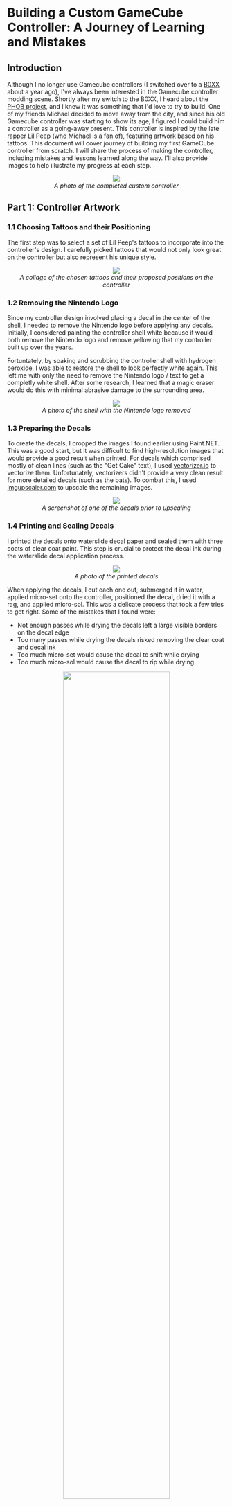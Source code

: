 # Building a Custom GameCube Controller: A Journey of Learning and Mistakes

## Introduction

Although I no longer use Gamecube controllers (I switched over to a [B0XX](https://b0xx.com/) about a year ago), I've always been interested in the Gamecube controller modding scene. Shortly after my switch to the B0XX, I heard about the [PHOB project](https://github.com/PhobGCC/PhobGCC-doc), and I knew it was something that I'd love to try to build. One of my friends Michael decided to move away from the city, and since his old Gamecube controller was starting to show its age, I figured I could build him a controller as a going-away present. This controller is inspired by the late rapper Lil Peep (who Michael is a fan of), featuring artwork based on his tattoos. This document will cover journey of building my first GameCube controller from scratch. I will share the process of making the controller, including mistakes and lessons learned along the way. I'll also provide images to help illustrate my progress at each step.

<center><img src="picture1.JPEG"></center>

<center><i>A photo of the completed custom controller</i></center>

## Part 1: Controller Artwork

### 1.1 Choosing Tattoos and their Positioning

The first step was to select a set of Lil Peep's tattoos to incorporate into the controller's design. I carefully picked tattoos that would not only look great on the controller but also represent his unique style.

<center><img src="picture3.JPEG"></center>

<center><i>A collage of the chosen tattoos and their proposed positions on the controller</i></center>

### 1.2 Removing the Nintendo Logo

Since my controller design involved placing a decal in the center of the shell, I needed to remove the Nintendo logo before applying any decals. Initially, I considered painting the controller shell white because it would both remove the Nintendo logo and remove yellowing that my controller built up over the years.

Fortuntately, by soaking and scrubbing the controller shell with hydrogen peroxide, I was able to restore the shell to look perfectly white again. This left me with only the need to remove the Nintendo logo / text to get a completly white shell. After some research, I learned that a magic eraser would do this with minimal abrasive damage to the surrounding area.

<center><img src="picture2.JPEG"></center>

<center><i>A photo of the shell with the Nintendo logo removed</i></center>

### 1.3 Preparing the Decals

To create the decals, I cropped the images I found earlier using Paint.NET. This was a good start, but it was difficult to find high-resolution images that would provide a good result when printed. For decals which comprised mostly of clean lines (such as the "Get Cake" text), I used [vectorizer.io](vectorizer.io) to vectorize them. Unfortunately, vectorizers didn't provide a very clean result for more detailed decals (such as the bats). To combat this, I used [imgupscaler.com](imgupscaler.com) to upscale the remaining images.

<center><img src="picture4.JPG"></center>

<center><i>A screenshot of one of the decals prior to upscaling</i></center>

### 1.4 Printing and Sealing Decals

I printed the decals onto waterslide decal paper and sealed them with three coats of clear coat paint. This step is crucial to protect the decal ink during the waterslide decal application process.

<center><img src="picture5.JPEG"></center>

<center><i>A photo of the printed decals</i></center>


When applying the decals, I cut each one out, submerged it in water, applied micro-set onto the controller, positioned the decal, dried it with a rag, and applied micro-sol. This was a delicate process that took a few tries to get right. Some of the mistakes that I found were:
- Not enough passes while drying the decals left a large visible borders on the decal edge
- Too many passes while drying the decals risked removing the clear coat and decal ink
- Too much micro-set would cause the decal to shift while drying
- Too much micro-sol would cause the decal to rip while drying

<center><img src="picture6.JPEG"  width=70% height=70%></center>

<center><i>A series of photos showing the decal application process</i></center>

### 1.5 Clear Coat Application and Safety Precautions

After applying the decals, I used a 2K automotive clear coat to seal and protect them. 2K paint is a two-component paint that, when mixed, creates a durable and high-gloss finish. 2K clear paint was necessary to provide a smooth enough finish for comfortable use and to protect against degradation from oily hands. Unfortunately, 2K paint is also highly toxic, so I took precautions by wearing a respirator, goggles, and a paint suit during the painting process. 

Three coats of clear coat over the controller shell was enough to confidently seal in the decals. Since I was paining outside, I had to also take precautions to prevent contaminants such as dust from getting onto the shell while drying. Letting the shells dry under tupperware allowed for this protection with the small inconvenience of increasing the paint's curing time.

<center><img src="picture7.JPEG"></center>

<center><i>A photo of me wearing the paint suit, respirator, and goggles</i></center>

### 1.6 Decal Sanding and Finishing

Once the clear coat had cured, I noticed that there were still large visible edges over many of the decals. By sanding the decals with ~3000 grit sandpaper, I was able to level the surface and hide the decal borders. This was also a delicate process as sanding too deep would result in damage to the decals, while sanding too little would keep the borders visible. In hindsight, the optimal way to remove borders with minimal risk or damage to the finish would have been to alternate between applying clear coat, drying, and sanding multiple times.

After sanding, the finish was no longer perfectly even throughout the controller. I was able to restore the clear coat's original finish by applying a light scratch remover along with an acrylic shine to the shell.

<center><img src="picture8.JPEG"></center>

<center><i>A photo of the decals before sanding and sanding and polishing the decal edges</i></center>

### 1.7 Mistakes and Lessons Learned

During the artwork process, I encountered a few challenges. Initially, I tried using a Cricut machine to cut the decals after printing them onto waterslide decal paper. However, the cuts were messy, and I decided to cut them by hand instead.

<center><img src="picture9.JPEG"></center>

<center><i>A comparison of the Cricut-cut decal and the hand-cut decal</i></center>

## Part 2: Custom Picture Buttons

### 2.1 Designing and Ordering Picture Buttons

The picture buttons were the only portion of the controller which I wasn't able to complete myself. While there are resin casing resources available to me, I had concerns about my abililty to create buttons that were the right size. I was also concerned that they wouldn't end up looking up to the standard set by a controller modders that specialize in resin casted picture buttons.

I designed and ordered picture buttons buttons that featured Lil Peep's tattoos from [No Jon's Mods](https://twitter.com/NoJonsMods), a controller modder who specifically specializes in creating picture buttons.

<center><img src="picture10.PNG"></center>

<center><i>A photo of the proposed picture buttons with Lil Peep's tattoos</i></center>

### 2.2 Installing the Picture Buttons

Once the picture buttons arrived, I carefully installed them into the controller, making sure they fit and functioned properly.

<center><img src="picture11.PNG"></center>

<center><i>A photo of the controller with the custom picture buttons installed</i></center>

### 2.3 Mistakes and Lessons Learned

Thankfully, I encountered no significant issues during the picture button design and installation process. This success highlights the importance of working with skilled vendors and planning the design carefully.

## Part 3: PHOB Motherboard Installation

### 3.1 Harvesting Parts from a Donor Controller

To build this custom controller, I used my JP White GameCube controller as a donor. The process involved disassembling the donor controller and harvesting the necessary components described in the next section.

### 3.1 Soldering Components

I swapped the original motherboard for a PHOB motherboard, which incorporates hall-effect sensor sticks. This required soldering the following components to the new motherboard:
- Controller cable
- 2x Trigger potentiometers
- 2x trigger paddles
- C stick ribbon cable
- Z button switch

<center><img src="picture12.JPEG"></center>

<center><i>A photo of the motherboard, magnets, and magnet holders before soldering</i></center>

<center><img src="picture20.JPEG"></center>

<center><i>A photo of the motherboard after the soldering and assembly process</i></center>

### 3.3 Cleaning and Lubricating Stickboxes

To ensure smooth operation, I cleaned the stickboxes once with isopropyl alcohol and applied keyboard switch lubricant to ensure for smooth stickbox travel.

<center><img src="picture13.JPEG"></center>

<center><i>A photo of the cleaned and lubricated stickboxes</i></center>

### 3.2 Installing Magnets and Attaching Stickboxes to the PHOB Motherboard

To prepare the stickboxes for the PHOB motherboard, I began by gluing the magnets to their 3D printed nylon magnet holders using Loctite super glue. Then, I used the same glue to attach the magnets and holders to the sides of the stickboxes. Once the glue had dryed, I secured the stickboxes to the PHOB motherboard.

<center><img src="picture14.JPEG"></center>

<center><i>A photo of the magnets glued to the magnet holders and stickboxes, and the stickboxes attached to the motherboard</i></center>

### 3.4 Mistakes and Lessons Learned

Initially, I encountered an issue when trying to close the controller. I needed to trim down the button pads more than advised in the build gide to ensure a proper fit. Through this challenge, I learned the importance of adjusting to the unique requirements of custom parts.

<center><img src="picture21.JPEG"></center>

<center><i>A photo of the controller unable to be closed due to a large gap</i></center>

## Part 4: Quality of Life Improvements

### 4.1 Torx Screw Replacement

To make future reassembly easier, I replaced all screws on the controller (shell, trigger bracket, stickbox) with torx screws.

<center><img src="picture15.JPEG"></center>

<center><i>A photo of the controller's back shell assembled with torx screws</i></center>

### 4.2 Trigger Upgrades

Following [Fires Customs Stage 1 Triggers Guide](https://firescc.com/fires-triggers-stage-1), I experimented with various combinations of different length trigger plugs, different numbers of o-rings, and different amounts of silicone tape to achieve the right feel. After several attempts, I finally found the optimal setup for both triggers.

Both triggers received aftermarket ["Rienne springs"](https://www.riennecustoms.com/shop/aftermarket-gamecube-controller-trigger-springs-set-of-2-pre-lubed/) and low friction silicone tape to increase travel smoothness. The left trigger was given a long trigger plug, two o-rings, and was set to digital-only mode to serve as a powershield button, while the right trigger had no plug or o-rings added to remain a general-purpose (analog + digital) trigger. 

<center><img src="picture16.JPEG"></center>

<center><i>A photo of the triggers with trigger plugs installed</i></center>

### 4.3 Stickbox Spring Replacement

The donor controller I supplied has seen many games throughout its years, meaning that the stickboxes were quite worn in. To add longevity to the controller, I replaced the stickbox springs with fresh springs. I chose to use the newest revision stickboxes ([CFS8280-500020-00 E4 (T3)](https://gccontrollerlibrary.com/guides/gamecube-controller-internals-guide/)) as these are known to have the stiffest springs. While one of the PHOB's features are a snapback reduction signal filter, using a stiffer spring allows for natural snapback reduction with incurring the responsiveness reduction that this filter introduces.

The combination of the new stickbox spring along with the stickbox lubricant has made the controller feel super responsive.

### 4.4 Out of Scope Considerations

I considered adding shell notches and a paracorded cable to the custom controller but decided against them. While I was able to successfully add hybrid max-distance wavedash + firefox notchs with the correct coordinates (Y->0.33) on one of my other controller shells, they felt quite difficult to slot the stick into, which wasn't up to the quality I would have liked for this controller. Had I had additional shells to practice on, I would have continued learning to add notches, but it wasn't worth the of risk damaging the only white shell I had. 

I also considered adding an aftermarket paracord cable to the controller, but ultimately decided against it because aftermarket gamecube cables have a higher failure rate than OEM cables.

<center><img src="picture18.JPEG"></center>

<center><i>A photo of notches that I added to my Emerald Blue Gamecube controller</i></center>

## Conclusion

Throughout this journey, I've learned that building a custom GameCube controller is a challenging but rewarding process. By learning from my mistakes and sharing my experiences, I hope this blog post can help others who embark on a similar journey. I'm thrilled with how the final product turned out, and I'm sure Michael will love his one-of-a-kind Lil Peep-inspired controller.

<center><img src="picture19.JPEG"></center>

<center><i>A photo of the completed controller</i></center>

